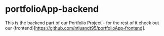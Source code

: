 # portfolioApp-backend

This is the backend part of our Portfolio Project - for the rest of it check out
our (frontend)[https://github.com/ntluandt95/portfolioApp-frontend].